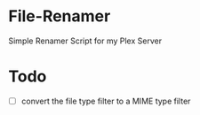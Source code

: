# File-Renamer
Simple Renamer Script for my Plex Server


# Todo

- [ ] convert the file type filter to a MIME type filter
